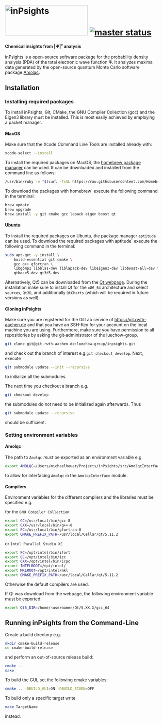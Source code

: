 # <img src="https://git.rwth-aachen.de/luechow-group/inPsights/raw/54c596a07173a76677e6c8e55a4dd7ff42ff3ae8/src/GUI/inPsights.png" alt="inPsights" width="272" height="100"> [![master status](https://git.rwth-aachen.de/luechow-group/inPsights/badges/master/pipeline.svg)](https://git.rwth-aachen.de/luechow-group/inPsights/commits/master)
#### Chemical insights from |Ψ|² analysis

inPsights is a open-source software package for the probability density analysis (PDA) of the total electronic wave function Ψ.
It analyzes maxima data generated by the open-source quantum Monte Carlo software package [Amolqc](https://github.com/luechow-group/Amolqc).

## Installation
### Installing required packages
To install inPsights, Git, CMake, the GNU Compiler Collection (gcc) and the Eigen3 library must be installed. This is most easily achieved by employing a packet manager.

#### MacOS
Make sure that the Xcode Command Line Tools are installed already with: 
```bash
xcode-select --install
```

To install the required packages on MacOS, the [homebrew package manager](https://brew.sh) can be used. 
It can be downloaded and installed from the command line as follows:
```bash
/usr/bin/ruby -e "$(curl -fsSL https://raw.githubusercontent.com/Homebrew/install/master/install)"
```
To download the packages with homebrew` execute the following command in the terminal:
```bash
brew update
brew upgrade
brew install -y git cmake gcc lapack eigen boost qt
```

#### Ubuntu
To install the required packages on Ubuntu, the package manager `aptitude` can be used.
To download the required packages with aptitude` execute the following command in the terminal:
```bash
sudo apt-get -y install \
    build-essential git cmake \
    gcc g++ gfortran \
    libgomp1 libblas-dev liblapack-dev libeigen3-dev libboost-all-dev \ 
    qtbase5-dev qt3d5-dev 

```
Alternatively, Qt5 can be downloaded from the [Qt webpage](https://www.qt.io/download). 
During the installation make sure to install Qt for the `x86_64` architecture and select `sources`, `Qt3D`, and additionally `QtCharts` (which will be required in future versions as well).

#### Cloning inPsights
Make sure you are registered for the GitLab service of https://git.rwth-aachen.de and that you have an SSH-Key for your account on the local machine you are using.
Furthermore, make sure you have permission to all repositiories by asking the git-administrator of the luechow-group.

```bash
git clone git@git.rwth-aachen.de:luechow-group/inpsights.git
```
and check out the branch of interest e.g.`git checkout develop`. Next, execute
```bash
git submodule update --init --recursive
```
to initialize all the submodules.

The next time you checkout a branch e.g.
```bash
git checkout develop
```
the submodules do not need to be initialized again afterwards. Thus
```bash
git submodule update --recursive
```
should be sufficient.

### Setting environment variables

#### Amolqc
The path to `Amolqc` *must* be exported as an environment variable e.g.

```bash
export AMOLQC=/Users/michaelheuer/Projects/inPsights/src/AmolqcInterface/Amolqc
```
to allow for interfacing `Amolqc` in the `AmolqcInterface` module.

#### Compilers
Environment variables for the different compilers and the libraries must be specified e.g. 

for the `GNU Compiler Collection`
```bash
export CC=/usr/local/bin/gcc-8
export CXX=/usr/local/bin/g++-8
export FC=/usr/local/bin/gfortran-8
export CMAKE_PREFIX_PATH=/usr/local/Cellar/qt/5.11.2
```
or `Intel Parallel Studio XE`
```bash
export FC=/opt/intel/bin/ifort
export CC=/opt/intel/bin/icc
export CXX=/opt/intel/bin/icpc
export INTELROOT=/opt/intel/
export MKLROOT=/opt/intel/mkl
export CMAKE_PREFIX_PATH=/usr/local/Cellar/qt/5.11.2
```
Otherwise the default compilers are used.

If Qt was download from the webpage, the following environment variable must be exported:
```bash
export Qt5_DIR=/home/<username>/Qt/5.XX.X/gcc_64
```

## Running inPsights from the Command-Line

Create a build directory e.g.
```bash
mkdir cmake-build-release
cd cmake-build-release
```
and perform an out-of-source release build:

```bash
cmake ..
make
```
To build the GUI, set the following cmake variables:
```bash
cmake .. -DBUILD_GUI=ON -DBUILD_EIGEN=OFF
```

To build only a specific target write
```bash
make TargetName
```
instead. 


